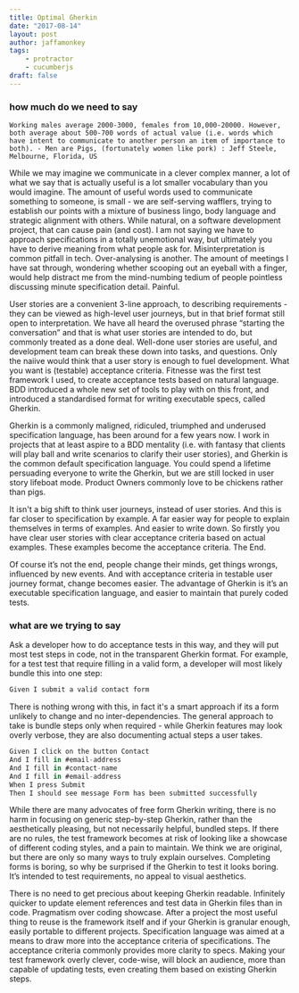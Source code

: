 ```yaml
---
title: Optimal Gherkin
date: "2017-08-14"
layout: post
author: jaffamonkey
tags:
    - protractor
    - cucumberjs
draft: false
---
```


### how much do we need to say

`Working males average 2000-3000, females from 10,000-20000. However, both average about 500-700 words of actual value (i.e. words which have intent to communicate to another person an item of importance to both). - Men are Pigs, (fortunately women like pork) : Jeff Steele, Melbourne, Florida, US`

While we may imagine we communicate in a clever complex manner, a lot of what we say that is actually useful is a lot smaller vocabulary than you would imagine. The amount of useful words used to communicate something to someone, is small - we are self-serving wafflers, trying to establish our points with a mixture of business lingo, body language and strategic alignment with others.  While natural, on a software development project, that can cause pain (and cost).  I am not saying we have to approach specifications in a totally unemotional way, but ultimately you have to derive meaning from what people ask for.  Misinterpretation is common pitfall in tech.  Over-analysing is another. The amount of meetings I have sat through, wondering whether scooping out an eyeball with a finger, would help distract me from the mind-numbing tedium of people pointless discussing minute specification detail. Painful.

User stories are a convenient 3-line approach, to describing requirements - they can be viewed as high-level user journeys, but in that brief format still open to interpretation.  We have all heard the overused phrase “starting the conversation” and that is what user stories are intended to do, but commonly treated as a done deal.  Well-done user stories are useful, and development team can break these down into tasks, and questions.  Only the naiive would think that a user story is enough to fuel development.  What you want is (testable) acceptance criteria.  Fitnesse was the first test framework I used, to create acceptance tests based on natural language. BDD introduced a whole new set of tools to play with on this front, and introduced a standardised format for writing executable specs, called Gherkin.

Gherkin is a commonly maligned, ridiculed, triumphed and underused specification language, has been around for a few years now.  I work in projects that at least aspire to a BDD mentality (i.e. with fantasy that clients will play ball and write scenarios to clarify their user stories), and Gherkin is the common default specification language.  You could spend a lifetime persuading everyone to write the Gherkin, but we are still locked in user story lifeboat mode.  Product Owners commonly love to be chickens rather than pigs. 

It isn't a big shift to think user journeys, instead of user stories.  And this is far closer to specification by example. A far easier way for people to explain themselves in terms of examples. And easier to write down. So firstly you have clear user stories with clear acceptance criteria based on actual examples.  These examples become the acceptance criteria.  The End.

Of course it’s not the end, people change their minds, get things wrongs, influenced by new events.  And with acceptance criteria in testable user journey format, change becomes easier.  The advantage of Gherkin is it’s an executable specification language, and easier to maintain that purely coded tests.  

### what are we trying to say

 Ask a developer how to do acceptance tests in this way, and they will put most test steps in code, not in the transparent Gherkin format. For example, for a test test that require filling in a valid form, a developer will most likely bundle this into one step:

``` javascript
Given I submit a valid contact form
```

There is nothing wrong with this, in fact it's a smart approach if its a form unlikely to change and no inter-dependencies.  The general approach to take is bundle steps only when required - while Gherkin features may look overly verbose, they are also documenting actual steps a user takes.

``` javascript
Given I click on the button Contact
And I fill in #email-address
And I fill in #contact-name 
And I fill in #email-address
When I press Submit
Then I should see message Form has been submitted successfully
```

While there are many advocates of free form Gherkin writing, there is no harm in focusing on generic step-by-step Gherkin, rather than the aesthetically pleasing, but not necessarily helpful, bundled steps. If there are no rules, the test framework becomes at risk of looking like a showcase of different coding styles, and a pain to maintain.  We think we are original, but there are only so many ways to truly explain ourselves.  Completing forms is boring, so why be surprised if the Gherkin to test it looks boring. It’s intended to test requirements, no appeal to visual aesthetics.

There is no need to get precious about keeping Gherkin readable. Infinitely quicker to update element references and test data in Gherkin files than in code. Pragmatism over coding showcase.  After a project the most useful thing to reuse is the framework itself and if your Gherkin is granular enough, easily portable to different projects.  Specification language was aimed at a means to draw more into the acceptance criteria of specifications. The acceptance criteria commonly provides more clarity to specs.  Making your test framework overly clever, code-wise, will block an audience, more than capable of updating tests, even creating them based on existing Gherkin steps.

